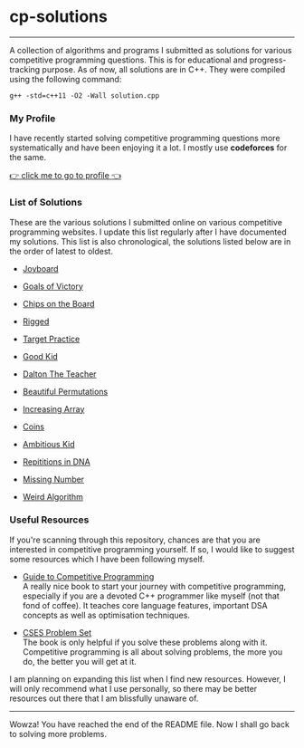 # cp-solutions

---

A collection of algorithms and programs I submitted as solutions for various competitive programming questions. This is for educational and progress-tracking purpose. As of now, all solutions are in C++. They were compiled using the following command:

```
g++ -std=c++11 -O2 -Wall solution.cpp
```

### My Profile
I have recently started solving competitive programming questions more systematically and have been enjoying it a lot. I mostly use <b>codeforces</b> for the same.

[:point_right: click me to go to profile :point_left: ](https://codeforces.com/profile/vibhorag03)

### List of Solutions
These are the various solutions I submitted online on various competitive programming websites. I update this list regularly after I have documented my solutions. This list is also chronological, the solutions listed below are in the order of latest to oldest.

- [Joyboard](https://github.com/VibhorAgrawal2003/cp-solutions/blob/main/joyboard.cpp)

- [Goals of Victory](https://github.com/VibhorAgrawal2003/cp-solutions/blob/main/goalsOfVictory.cpp)

- [Chips on the Board](https://github.com/VibhorAgrawal2003/cp-solutions/blob/main/chipsOnTheBoard.cpp)

- [Rigged](https://github.com/VibhorAgrawal2003/cp-solutions/blob/main/rigged.cpp)

- [Target Practice](https://github.com/VibhorAgrawal2003/cp-solutions/blob/main/targetPractice.cpp)
- [Good Kid](https://github.com/VibhorAgrawal2003/cp-solutions/blob/main/goodKid.cpp)
- [Dalton The Teacher](https://github.com/VibhorAgrawal2003/cp-solutions/blob/main/daltonTheTeacher.cpp)
- [Beautiful Permutations](https://github.com/VibhorAgrawal2003/cp-solutions/blob/main/permutations.cpp)
- [Increasing Array](https://github.com/VibhorAgrawal2003/cp-solutions/blob/main/increasingArr.cpp)
- [Coins](https://github.com/VibhorAgrawal2003/cp-solutions/blob/main/coins.cpp)
- [Ambitious Kid](https://github.com/VibhorAgrawal2003/cp-solutions/blob/main/ambitiousKid.cpp)
- [Repititions in DNA](https://github.com/VibhorAgrawal2003/cp-solutions/blob/main/repititions.cpp)
- [Missing Number](https://github.com/VibhorAgrawal2003/cp-solutions/blob/main/missingNo.cpp)
- [Weird Algorithm](https://github.com/VibhorAgrawal2003/cp-solutions/blob/main/weirdAlgo.cpp)

### Useful Resources
If you're scanning through this repository, chances are that you are interested in competitive programming yourself. If so, I would like to suggest some resources which I have been following myself.

- [Guide to Competitive Programming](https://duoblogger.github.io/assets/pdf/memonvyftw/guide-t-cp.pdf)
<br>A really nice book to start your journey with competitive programming, especially if you are a devoted C++ programmer like myself (not that fond of coffee). It teaches core language features, important DSA concepts as well as optimisation techniques.

- [CSES Problem Set](https://cses.fi/problemset/)
<br>The book is only helpful if you solve these problems along with it. Competitive programming is all about solving problems, the more you do, the better you will get at it.

I am planning on expanding this list when I find new resources. However, I will only recommend what I use personally, so there may be better resources out there that I am blissfully unaware of.

---

Wowza! You have reached the end of the README file. Now I shall go back to solving more problems.
